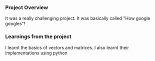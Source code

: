 ### Project Overview

 It was a really challenging project. It was basically called "How google googles"!


### Learnings from the project

 I learnt the basics of vectors and matrices. I also learnt their implementations using python


